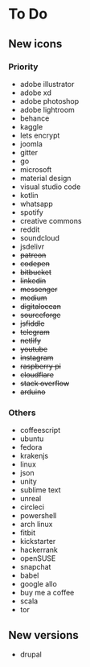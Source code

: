 # To Do

## New icons

### Priority
- adobe illustrator
- adobe xd
- adobe photoshop
- adobe lightroom
- behance
- kaggle
- lets encrypt
- joomla
- gitter
- go
- microsoft
- material design
- visual studio code
- kotlin
- whatsapp
- spotify
- creative commons
- reddit
- soundcloud
- jsdelivr
- ~~patreon~~
- ~~codepen~~
- ~~bitbucket~~
- ~~linkedin~~
- ~~messenger~~
- ~~medium~~
- ~~digitalocean~~
- ~~sourceforge~~
- ~~jsfiddle~~
- ~~telegram~~
- ~~netlify~~
- ~~youtube~~
- ~~instagram~~
- ~~raspberry pi~~
- ~~cloudflare~~
- ~~stack overflow~~
- ~~arduino~~

### Others
- coffeescript
- ubuntu 
- fedora
- krakenjs
- linux
- json
- unity
- sublime text
- unreal
- circleci
- powershell
- arch linux
- fitbit
- kickstarter
- hackerrank
- openSUSE
- snapchat
- babel
- google allo
- buy me a coffee
- scala
- tor

## New versions
- drupal
